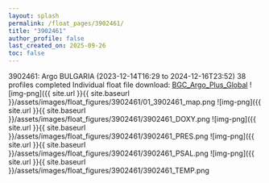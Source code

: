 ```yaml
---
layout: splash
permalink: /float_pages/3902461/
title: "3902461"
author_profile: false
last_created_on: 2025-09-26
toc: false
---
```

 
3902461: Argo BULGARIA (2023-12-14T16:29 to 2024-12-16T23:52)
38 profiles completed
Individual float file download: [BGC_Argo_Plus_Global](https://ftp.soest.hawaii.edu/bgc_argo_plus/Individual_Floats/outliers_removed/3902461_Sprof_processed.nc)
![img-png]({{ site.url }}{{ site.baseurl }}/assets/images/float_figures/3902461/01_3902461_map.png
![img-png]({{ site.url }}{{ site.baseurl }}/assets/images/float_figures/3902461/3902461_DOXY.png
![img-png]({{ site.url }}{{ site.baseurl }}/assets/images/float_figures/3902461/3902461_PRES.png
![img-png]({{ site.url }}{{ site.baseurl }}/assets/images/float_figures/3902461/3902461_PSAL.png
![img-png]({{ site.url }}{{ site.baseurl }}/assets/images/float_figures/3902461/3902461_TEMP.png
